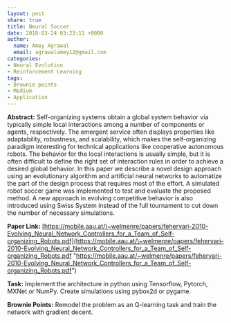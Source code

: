 ```yaml
---
layout: post
share: true
title: Neural Soccer
date: 2018-03-24 03:23:11 +0000
author:
  name: Amey Agrawal
  email: agrawalamey12@gmail.com
categories:
- Neural Evolution
- Reinforcement Learning
tags:
- Brownie points
- Medium
- Application
---
```

**Abstract:** Self-organizing systems obtain a global system behavior via typically simple local interactions among a number of components or agents, respectively. The emergent service often displays properties like adaptability, robustness, and scalability, which makes the self-organizing paradigm interesting for technical applications like cooperative autonomous robots. The behavior for the local interactions is usually simple, but it is often difficult to define the right set of interaction rules in order to achieve a desired global behavior. In this paper we describe a novel design approach using an evolutionary algorithm and artificial neural networks to automatize the part of the design process that requires most of the effort. A simulated robot soccer game was implemented to test and evaluate the proposed method. A new approach in evolving competitive behavior is also introduced using Swiss System instead of the full tournament to cut down the number of necessary simulations.

**Paper Link:** [https://mobile.aau.at/\~welmenre/papers/fehervari-2010-Evolving_Neural_Network_Controllers_for_a_Team_of_Self-organizing_Robots.pdf](https://mobile.aau.at/\~welmenre/papers/fehervari-2010-Evolving_Neural_Network_Controllers_for_a_Team_of_Self-organizing_Robots.pdf "https://mobile.aau.at/~welmenre/papers/fehervari-2010-Evolving_Neural_Network_Controllers_for_a_Team_of_Self-organizing_Robots.pdf")

**Task:** Implement the architecture in python using Tensorflow, Pytorch, MXNet or NumPy. Create simulations using pybox2d or pygame.

**Brownie Points:** Remodel the problem as an Q-learning task and train the network with gradient decent.